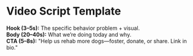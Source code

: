 # Video Script Template

**Hook (3–5s):** The specific behavior problem + visual.  
**Body (20–40s):** What we’re doing today and why.  
**CTA (5–8s):** "Help us rehab more dogs—foster, donate, or share. Link in bio."
